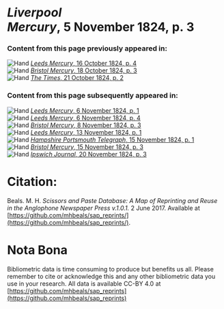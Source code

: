 # *Liverpool Mercury*, 5 November 1824, p. 3  
  
### Content from this page previously appeared in:  
![Hand](http://scissorsandpaste.net/wp-content/uploads/2017/06/smallhandpointer.png) [*Leeds Mercury*, 16 October 1824, p. 4](https://mhbeals.github.io/sap_html/Leeds-Mercury/Leeds-Mercury-16-October-1824-p-4)  
![Hand](http://scissorsandpaste.net/wp-content/uploads/2017/06/smallhandpointer.png) [*Bristol Mercury*, 18 October 1824, p. 3](https://mhbeals.github.io/sap_html/Bristol-Mercury/Bristol-Mercury-18-October-1824-p-3)  
![Hand](http://scissorsandpaste.net/wp-content/uploads/2017/06/smallhandpointer.png) [*The Times*, 21 October 1824, p. 2](https://mhbeals.github.io/sap_html/The-Times/The-Times-21-October-1824-p-2)  
  
### Content from this page subsequently appeared in:  
![Hand](http://scissorsandpaste.net/wp-content/uploads/2017/06/smallhandpointer.png) [*Leeds Mercury*, 6 November 1824, p. 1](https://mhbeals.github.io/sap_html/Leeds-Mercury/Leeds-Mercury-6-November-1824-p-1)  
![Hand](http://scissorsandpaste.net/wp-content/uploads/2017/06/smallhandpointer.png) [*Leeds Mercury*, 6 November 1824, p. 4](https://mhbeals.github.io/sap_html/Leeds-Mercury/Leeds-Mercury-6-November-1824-p-4)  
![Hand](http://scissorsandpaste.net/wp-content/uploads/2017/06/smallhandpointer.png) [*Bristol Mercury*, 8 November 1824, p. 3](https://mhbeals.github.io/sap_html/Bristol-Mercury/Bristol-Mercury-8-November-1824-p-3)  
![Hand](http://scissorsandpaste.net/wp-content/uploads/2017/06/smallhandpointer.png) [*Leeds Mercury*, 13 November 1824, p. 1](https://mhbeals.github.io/sap_html/Leeds-Mercury/Leeds-Mercury-13-November-1824-p-1)  
![Hand](http://scissorsandpaste.net/wp-content/uploads/2017/06/smallhandpointer.png) [*Hampshire Portsmouth Telegraph*, 15 November 1824, p. 1](https://mhbeals.github.io/sap_html/Hampshire-Portsmouth-Telegraph/Hampshire-Portsmouth-Telegraph-15-November-1824-p-1)  
![Hand](http://scissorsandpaste.net/wp-content/uploads/2017/06/smallhandpointer.png) [*Bristol Mercury*, 15 November 1824, p. 3](https://mhbeals.github.io/sap_html/Bristol-Mercury/Bristol-Mercury-15-November-1824-p-3)  
![Hand](http://scissorsandpaste.net/wp-content/uploads/2017/06/smallhandpointer.png) [*Ipswich Journal*, 20 November 1824, p. 3](https://mhbeals.github.io/sap_html/Ipswich-Journal/Ipswich-Journal-20-November-1824-p-3)  


# Citation: 

Beals. M. H. *Scissors and Paste Database: A Map of Reprinting and Reuse in the Anglophone Newspaper Press v.1.0.1.* 2 June 2017. Available at [https://github.com/mhbeals/sap_reprints/](https://github.com/mhbeals/sap_reprints/). 

# Nota Bona

Bibliometric data is time consuming to produce but benefits us all. Please remember to cite or acknowledge this and any other bibliometric data you use in your research. All data is available CC-BY 4.0 at [https://github.com/mhbeals/sap_reprints](https://github.com/mhbeals/sap_reprints)